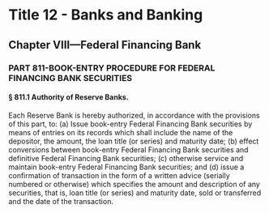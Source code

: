 
# Title 12 - Banks and Banking
## Chapter VIII—Federal Financing Bank
### PART 811-BOOK-ENTRY PROCEDURE FOR FEDERAL FINANCING BANK SECURITIES
#### § 811.1 Authority of Reserve Banks.

Each Reserve Bank is hereby authorized, in accordance with the provisions of this part, to: (a) Issue book-entry Federal Financing Bank securities by means of entries on its records which shall include the name of the depositor, the amount, the loan title (or series) and maturity date; (b) effect conversions between book-entry Federal Financing Bank securities and definitive Federal Financing Bank securities; (c) otherwise service and maintain book-entry Federal Financing Bank securities; and (d) issue a confirmation of transaction in the form of a written advice (serially numbered or otherwise) which specifies the amount and description of any securities, that is, loan title (or series) and maturity date, sold or transferred and the date of the transaction.

